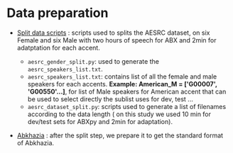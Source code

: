Data preparation
================
 
- [Split data scripts](https://github.com/bootphon/ABX-accent/tree/main/abx-accent/scripts/prepare/splits) : scripts used to splits the AESRC dataset, on six Female and six Male with two hours of speech for ABX and 2min for adatptation for each accent.

  - `aesrc_gender_split.py`: used to generate the `aesrc_speakers_list.txt`.
  - `aesrc_speakers_list.txt`: contains list of all the female and male speakers for each accents.
  **Example: American_M = ['G00007', 'G00550'...]**, for list of Male speakers for American accent that can be used to select directly the sublist uses for dev, test ...
  - `aesrc_dataset_split.py`: scripts used to generate a list of filenames according to the data length ( on this study we used 10 min for dev/test sets for ABXpy and 2min for adaptation).
  
- [Abkhazia](https://github.com/bootphon/ABX-accent/tree/main/abx-accent/scripts/prepare/abkhazia) : after the split step, we prepare it to get the standard format of Abkhazia.


